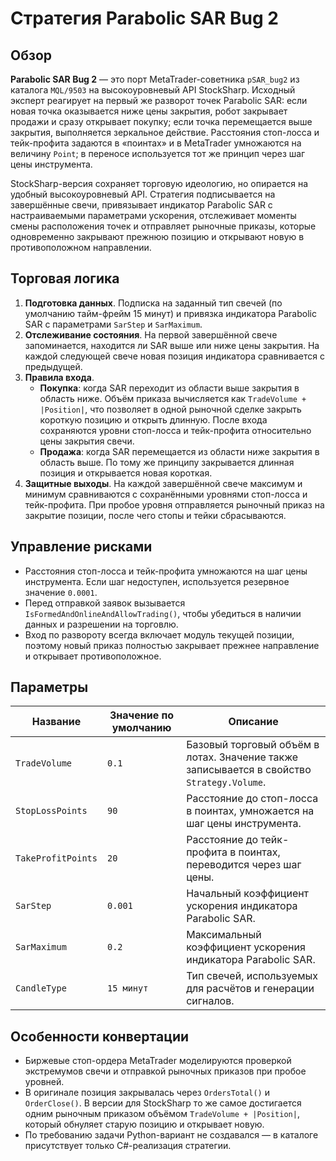 # Стратегия Parabolic SAR Bug 2

## Обзор
**Parabolic SAR Bug 2** — это порт MetaTrader-советника `pSAR_bug2` из каталога `MQL/9503` на высокоуровневый API StockSharp. Исходный эксперт реагирует на первый же разворот точек Parabolic SAR: если новая точка оказывается ниже цены закрытия, робот закрывает продажи и сразу открывает покупку; если точка перемещается выше закрытия, выполняется зеркальное действие. Расстояния стоп-лосса и тейк-профита задаются в «поинтах» и в MetaTrader умножаются на величину `Point`; в переносе используется тот же принцип через шаг цены инструмента.

StockSharp-версия сохраняет торговую идеологию, но опирается на удобный высокоуровневый API. Стратегия подписывается на завершённые свечи, привязывает индикатор Parabolic SAR с настраиваемыми параметрами ускорения, отслеживает моменты смены расположения точек и отправляет рыночные приказы, которые одновременно закрывают прежнюю позицию и открывают новую в противоположном направлении.

## Торговая логика
1. **Подготовка данных**. Подписка на заданный тип свечей (по умолчанию тайм-фрейм 15 минут) и привязка индикатора Parabolic SAR с параметрами `SarStep` и `SarMaximum`.
2. **Отслеживание состояния**. На первой завершённой свече запоминается, находится ли SAR выше или ниже цены закрытия. На каждой следующей свече новая позиция индикатора сравнивается с предыдущей.
3. **Правила входа**.
   - **Покупка**: когда SAR переходит из области выше закрытия в область ниже. Объём приказа вычисляется как `TradeVolume + |Position|`, что позволяет в одной рыночной сделке закрыть короткую позицию и открыть длинную. После входа сохраняются уровни стоп-лосса и тейк-профита относительно цены закрытия свечи.
   - **Продажа**: когда SAR перемещается из области ниже закрытия в область выше. По тому же принципу закрывается длинная позиция и открывается новая короткая.
4. **Защитные выходы**. На каждой завершённой свече максимум и минимум сравниваются с сохранёнными уровнями стоп-лосса и тейк-профита. При пробое уровня отправляется рыночный приказ на закрытие позиции, после чего стопы и тейки сбрасываются.

## Управление рисками
- Расстояния стоп-лосса и тейк-профита умножаются на шаг цены инструмента. Если шаг недоступен, используется резервное значение `0.0001`.
- Перед отправкой заявок вызывается `IsFormedAndOnlineAndAllowTrading()`, чтобы убедиться в наличии данных и разрешении на торговлю.
- Вход по развороту всегда включает модуль текущей позиции, поэтому новый приказ полностью закрывает прежнее направление и открывает противоположное.

## Параметры
| Название | Значение по умолчанию | Описание |
| --- | --- | --- |
| `TradeVolume` | `0.1` | Базовый торговый объём в лотах. Значение также записывается в свойство `Strategy.Volume`. |
| `StopLossPoints` | `90` | Расстояние до стоп-лосса в поинтах, умножается на шаг цены инструмента. |
| `TakeProfitPoints` | `20` | Расстояние до тейк-профита в поинтах, переводится через шаг цены. |
| `SarStep` | `0.001` | Начальный коэффициент ускорения индикатора Parabolic SAR. |
| `SarMaximum` | `0.2` | Максимальный коэффициент ускорения индикатора Parabolic SAR. |
| `CandleType` | `15 минут` | Тип свечей, используемых для расчётов и генерации сигналов. |

## Особенности конвертации
- Биржевые стоп-ордера MetaTrader моделируются проверкой экстремумов свечи и отправкой рыночных приказов при пробое уровней.
- В оригинале позиция закрывалась через `OrdersTotal()` и `OrderClose()`. В версии для StockSharp то же самое достигается одним рыночным приказом объёмом `TradeVolume + |Position|`, который обнуляет старую позицию и открывает новую.
- По требованию задачи Python-вариант не создавался — в каталоге присутствует только C#-реализация стратегии.
